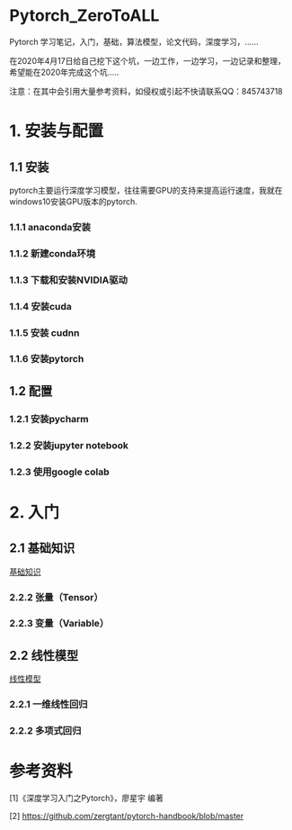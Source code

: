 # Pytorch_ZeroToALL
Pytorch 学习笔记，入门，基础，算法模型，论文代码，深度学习，......

在2020年4月17日给自己挖下这个坑，一边工作，一边学习，一边记录和整理，希望能在2020年完成这个坑.....

注意：在其中会引用大量参考资料，如侵权或引起不快请联系QQ：845743718





# 1. 安装与配置

## 1.1 安装

pytorch主要运行深度学习模型，往往需要GPU的支持来提高运行速度，我就在windows10安装GPU版本的pytorch.

### 1.1.1 anaconda安装

### 1.1.2 新建conda环境

### 1.1.3 下载和安装NVIDIA驱动

### 1.1.4 安装cuda

### 1.1.5 安装 cudnn

### 1.1.6 安装pytorch

## 1.2 配置

### 1.2.1 安装pycharm

### 1.2.2 安装jupyter notebook

### 1.2.3 使用google colab

# 2. 入门

## 2.1 基础知识
[基础知识](https://github.com/shaodongheng/Pytorch_ZeroToALL/blob/master/content/2.1%20%E5%9F%BA%E7%A1%80%E7%9F%A5%E8%AF%86.md)

### 2.2.2 张量（Tensor）

### 2.2.3 变量（Variable）



## 2.2 线性模型

[线性模型](https://github.com/shaodongheng/Pytorch_ZeroToALL/blob/master/content/2.2%20%E7%BA%BF%E6%80%A7%E6%A8%A1%E5%9E%8B.md)

### 2.2.1 一维线性回归

### 2.2.2 多项式回归



# 参考资料

[1]《深度学习入门之Pytorch》，廖星宇 编著

[2] https://github.com/zergtant/pytorch-handbook/blob/master







